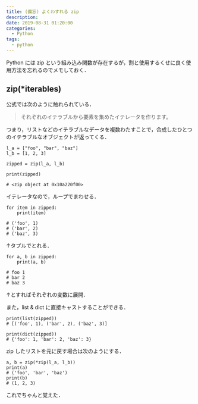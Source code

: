 ```yaml
---
title: (備忘) よくわすれる zip 
description: 
date: 2019-08-31 01:20:00
categories:
  - Python
tags:
  - python
---
```


Python には zip という組み込み関数が存在するが，割と使用するくせに良く使用方法を忘れるのでメモしておく．

## zip(*iterables)
公式では次のように触れられている．

> それぞれのイテラブルから要素を集めたイテレータを作ります。

つまり，リストなどのイテラブルなデータを複数わたすことで，合成したひとつのイテラブルなオブジェクトが返ってくる．

```python:title=sample_1
l_a = ["foo", "bar", "baz"]
l_b = [1, 2, 3]

zipped = zip(l_a, l_b)

print(zipped)

# <zip object at 0x10a220f00>
```

イテレータなので，ループでまわせる．

```python:title=sample_2
for item in zipped:
    print(item)

# ('foo', 1)
# ('bar', 2)
# ('baz', 3)
```

↑タプルでとれる．

```python:title=sample_3
for a, b in zipped:
    print(a, b)

# foo 1
# bar 2
# baz 3
```

↑とすればそれぞれの変数に展開．

また，list & dict に直接キャストすることができる．

```python:title=sample_4
print(list(zipped))
# [('foo', 1), ('bar', 2), ('baz', 3)]

print(dict(zipped))
# {'foo': 1, 'bar': 2, 'baz': 3}
```

zip したリストを元に戻す場合は次のようにする．

```python:title=sample_5
a, b = zip(*zip(l_a, l_b))
print(a)
# ('foo', 'bar', 'baz')
print(b)
# (1, 2, 3)

```

これでちゃんと覚えた．
